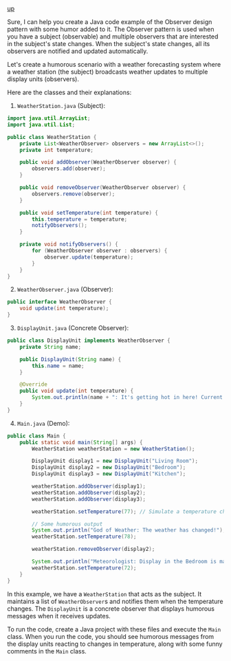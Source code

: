 [up](../README.md)

Sure, I can help you create a Java code example of the Observer design pattern with some humor added to it. The Observer pattern is used when you have a subject (observable) and multiple observers that are interested in the subject's state changes. When the subject's state changes, all its observers are notified and updated automatically.

Let's create a humorous scenario with a weather forecasting system where a weather station (the subject) broadcasts weather updates to multiple display units (observers).

Here are the classes and their explanations:

1. `WeatherStation.java` (Subject):
```java
import java.util.ArrayList;
import java.util.List;

public class WeatherStation {
    private List<WeatherObserver> observers = new ArrayList<>();
    private int temperature;

    public void addObserver(WeatherObserver observer) {
        observers.add(observer);
    }

    public void removeObserver(WeatherObserver observer) {
        observers.remove(observer);
    }

    public void setTemperature(int temperature) {
        this.temperature = temperature;
        notifyObservers();
    }

    private void notifyObservers() {
        for (WeatherObserver observer : observers) {
            observer.update(temperature);
        }
    }
}
```

2. `WeatherObserver.java` (Observer):
```java
public interface WeatherObserver {
    void update(int temperature);
}
```

3. `DisplayUnit.java` (Concrete Observer):
```java
public class DisplayUnit implements WeatherObserver {
    private String name;

    public DisplayUnit(String name) {
        this.name = name;
    }

    @Override
    public void update(int temperature) {
        System.out.println(name + ": It's getting hot in here! Current temperature: " + temperature + "°F");
    }
}
```

4. `Main.java` (Demo):
```java
public class Main {
    public static void main(String[] args) {
        WeatherStation weatherStation = new WeatherStation();

        DisplayUnit display1 = new DisplayUnit("Living Room");
        DisplayUnit display2 = new DisplayUnit("Bedroom");
        DisplayUnit display3 = new DisplayUnit("Kitchen");

        weatherStation.addObserver(display1);
        weatherStation.addObserver(display2);
        weatherStation.addObserver(display3);

        weatherStation.setTemperature(77); // Simulate a temperature change

        // Some humorous output
        System.out.println("God of Weather: The weather has changed!");
        weatherStation.setTemperature(78);

        weatherStation.removeObserver(display2);

        System.out.println("Meteorologist: Display in the Bedroom is malfunctioning!");
        weatherStation.setTemperature(72);
    }
}
```

In this example, we have a `WeatherStation` that acts as the subject. It maintains a list of `WeatherObserver`s and notifies them when the temperature changes. The `DisplayUnit` is a concrete observer that displays humorous messages when it receives updates.

To run the code, create a Java project with these files and execute the `Main` class. When you run the code, you should see humorous messages from the display units reacting to changes in temperature, along with some funny comments in the `Main` class.
